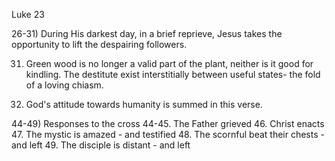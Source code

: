 Luke 23


26-31) During His darkest day, in a brief reprieve, Jesus takes the opportunity to lift the despairing followers.


31) Green wood is no longer a valid part of the plant, neither is it good for kindling.  The destitute exist interstitially between useful states- the fold of a loving chiasm.


34) God's attitude towards humanity is summed in this verse.


44-49) Responses to the cross
  44-45.  The Father grieved
  46. Christ enacts
  47. The mystic is amazed - and testified
  48. The scornful beat their chests - and left
  49. The disciple is distant - and left
